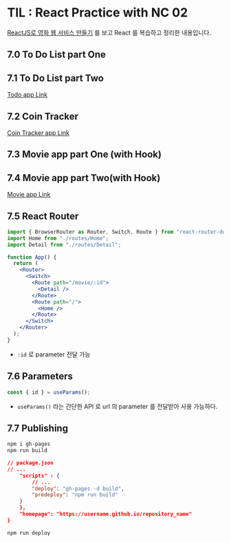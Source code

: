 # TIL : React Practice with NC 02

[ReactJS로 영화 웹 서비스 만들기](https://nomadcoders.co/react-for-beginners) 를 보고 React 를 복습하고 정리한 내용입니다.  

## 7.0 To Do List part One

## 7.1 To Do List part Two

[Todo app Link](../../Toy-project/my-todo-app)

## 7.2 Coin Tracker 

[Coin Tracker app Link](../../Toy-project/my-coin-tracker)

## 7.3 Movie app part One (with Hook)

## 7.4 Movie app part Two(with Hook)

[Movie app Link](../../Toy-project/my-movie-app-hook)

## 7.5 React Router

```jsx
import { BrowserRouter as Router, Switch, Route } from "react-router-dom";
import Home from "./routes/Home";
import Detail from "./routes/Detail";

function App() {
  return (
    <Router>
      <Switch>
        <Route path="/movie/:id">
          <Detail />
        </Route>
        <Route path="/">
          <Home />
        </Route>
      </Switch>
    </Router>
  );
}
```

- `:id` 로 parameter 전달 가능 

## 7.6 Parameters

```jsx
const { id } = useParams();
```

- `useParams()` 라는 간단한 API 로 url 의 parameter 를 전달받아 사용 가능하다. 

## 7.7 Publishing

```bash
npm i gh-pages
npm run build
```

```json
// package.json
// ...
	"scripts" : {
        // ...
        "deploy": "gh-pages -d build",
        "predeploy": "npm run build"
    }
	},
	"homepage": "https://username.github.io/repository_name"
}
```

```bash
npm run deploy
```

